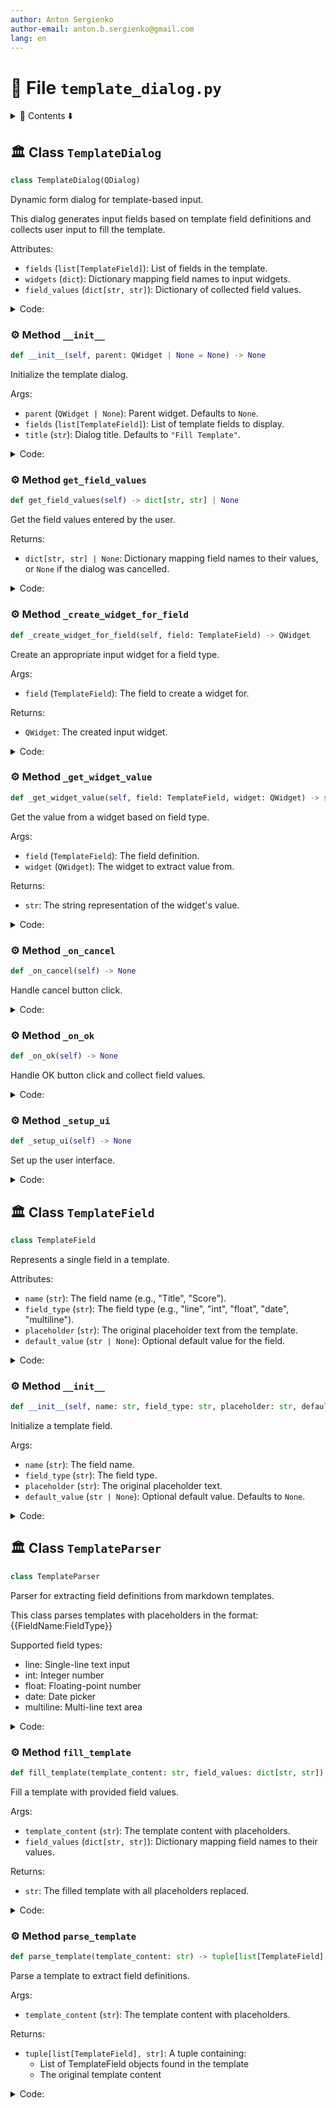```yaml
---
author: Anton Sergienko
author-email: anton.b.sergienko@gmail.com
lang: en
---
```


# 📄 File `template_dialog.py`

<details>
<summary>📖 Contents ⬇️</summary>

## Contents

- [🏛️ Class `TemplateDialog`](#%EF%B8%8F-class-templatedialog)
  - [⚙️ Method `__init__`](#%EF%B8%8F-method-__init__)
  - [⚙️ Method `get_field_values`](#%EF%B8%8F-method-get_field_values)
  - [⚙️ Method `_create_widget_for_field`](#%EF%B8%8F-method-_create_widget_for_field)
  - [⚙️ Method `_get_widget_value`](#%EF%B8%8F-method-_get_widget_value)
  - [⚙️ Method `_on_cancel`](#%EF%B8%8F-method-_on_cancel)
  - [⚙️ Method `_on_ok`](#%EF%B8%8F-method-_on_ok)
  - [⚙️ Method `_setup_ui`](#%EF%B8%8F-method-_setup_ui)
- [🏛️ Class `TemplateField`](#%EF%B8%8F-class-templatefield)
  - [⚙️ Method `__init__`](#%EF%B8%8F-method-__init__-1)
- [🏛️ Class `TemplateParser`](#%EF%B8%8F-class-templateparser)
  - [⚙️ Method `fill_template`](#%EF%B8%8F-method-fill_template)
  - [⚙️ Method `parse_template`](#%EF%B8%8F-method-parse_template)

</details>

## 🏛️ Class `TemplateDialog`

```python
class TemplateDialog(QDialog)
```

Dynamic form dialog for template-based input.

This dialog generates input fields based on template field definitions
and collects user input to fill the template.

Attributes:

- `fields` (`list[TemplateField]`): List of fields in the template.
- `widgets` (`dict`): Dictionary mapping field names to input widgets.
- `field_values` (`dict[str, str]`): Dictionary of collected field values.

<details>
<summary>Code:</summary>

```python
class TemplateDialog(QDialog):

    def __init__(
        self,
        parent: QWidget | None = None,
        *,
        fields: list[TemplateField],
        title: str = "Fill Template",
    ) -> None:
        """Initialize the template dialog.

        Args:

        - `parent` (`QWidget | None`): Parent widget. Defaults to `None`.
        - `fields` (`list[TemplateField]`): List of template fields to display.
        - `title` (`str`): Dialog title. Defaults to `"Fill Template"`.

        """
        super().__init__(parent)
        self.fields = fields
        self.widgets: dict[str, QWidget] = {}
        self.field_values: dict[str, str] = {}

        self.setWindowTitle(title)
        self.setModal(True)
        self.setMinimumSize(600, 400)

        self._setup_ui()

    def get_field_values(self) -> dict[str, str] | None:
        """Get the field values entered by the user.

        Returns:

        - `dict[str, str] | None`: Dictionary mapping field names to their values,
          or `None` if the dialog was cancelled.

        """
        if self.result() == QDialog.DialogCode.Accepted:
            return self.field_values
        return None

    def _create_widget_for_field(self, field: TemplateField) -> QWidget:
        """Create an appropriate input widget for a field type.

        Args:

        - `field` (`TemplateField`): The field to create a widget for.

        Returns:

        - `QWidget`: The created input widget.

        """
        if field.field_type == "line":
            widget = QLineEdit()
            if field.default_value:
                widget.setText(field.default_value)
            else:
                widget.setPlaceholderText(f"Enter {field.name.lower()}")
            return widget

        if field.field_type == "int":
            widget = QSpinBox()
            widget.setRange(0, 1000)
            widget.setSingleStep(1)
            if field.default_value:
                try:
                    widget.setValue(int(field.default_value))
                except ValueError:
                    widget.setValue(0)
            else:
                widget.setValue(0)
            return widget

        if field.field_type == "float":
            widget = QDoubleSpinBox()
            widget.setRange(0.0, 100.0)
            widget.setDecimals(1)
            widget.setSingleStep(0.5)
            if field.default_value:
                try:
                    widget.setValue(float(field.default_value))
                except ValueError:
                    widget.setValue(0.0)
            else:
                widget.setValue(0.0)
            return widget

        if field.field_type == "date":
            widget = QDateEdit()
            widget.setCalendarPopup(True)
            widget.setDisplayFormat("yyyy-MM-dd")
            if field.default_value:
                try:
                    # Try to parse the date string
                    date_obj = QDate.fromString(field.default_value, "yyyy-MM-dd")
                    if date_obj.isValid():
                        widget.setDate(date_obj)
                    else:
                        widget.setDate(QDate.currentDate())
                except Exception:
                    widget.setDate(QDate.currentDate())
            else:
                widget.setDate(QDate.currentDate())
            return widget

        if field.field_type == "multiline":
            widget = QPlainTextEdit()
            if field.default_value:
                widget.setPlainText(field.default_value)
            else:
                widget.setPlaceholderText(f"Enter {field.name.lower()}")
            widget.setMinimumHeight(100)
            return widget

        # Default to line edit for unknown types
        widget = QLineEdit()
        if field.default_value:
            widget.setText(field.default_value)
        else:
            widget.setPlaceholderText(f"Enter {field.name.lower()}")
        return widget

    def _get_widget_value(self, field: TemplateField, widget: QWidget) -> str:
        """Get the value from a widget based on field type.

        Args:

        - `field` (`TemplateField`): The field definition.
        - `widget` (`QWidget`): The widget to extract value from.

        Returns:

        - `str`: The string representation of the widget's value.

        """
        if field.field_type == "line":
            return widget.text() if isinstance(widget, QLineEdit) else ""

        if field.field_type == "int":
            return str(widget.value()) if isinstance(widget, QSpinBox) else "0"

        if field.field_type == "float":
            if isinstance(widget, QDoubleSpinBox):
                value = widget.value()
                # If the value is a whole number, return it without decimal part
                if value == int(value):
                    return str(int(value))
                return str(value)
            return "0.0"

        if field.field_type == "date":
            if isinstance(widget, QDateEdit):
                return widget.date().toString("yyyy-MM-dd")
            return ""

        if field.field_type == "multiline":
            return widget.toPlainText() if isinstance(widget, QPlainTextEdit) else ""

        # Default to line edit
        return widget.text() if isinstance(widget, QLineEdit) else ""

    def _on_cancel(self) -> None:
        """Handle cancel button click."""
        self.reject()

    def _on_ok(self) -> None:
        """Handle OK button click and collect field values."""
        self.field_values = {}

        for field in self.fields:
            widget = self.widgets.get(field.name)
            if widget:
                value = self._get_widget_value(field, widget)
                self.field_values[field.name] = value

        self.accept()

    def _setup_ui(self) -> None:
        """Set up the user interface."""
        main_layout = QVBoxLayout()

        # Add title label
        title_label = QLabel("Fill in the template fields:")
        title_label.setStyleSheet("font-weight: bold; font-size: 12pt;")
        main_layout.addWidget(title_label)

        # Create scroll area for form
        scroll_area = QScrollArea()
        scroll_area.setWidgetResizable(True)
        scroll_area.setHorizontalScrollBarPolicy(Qt.ScrollBarPolicy.ScrollBarAlwaysOff)

        # Create form widget
        form_widget = QWidget()
        form_layout = QFormLayout()
        form_layout.setFieldGrowthPolicy(QFormLayout.FieldGrowthPolicy.ExpandingFieldsGrow)

        # Create widgets for each field
        for field in self.fields:
            widget = self._create_widget_for_field(field)
            self.widgets[field.name] = widget

            # Create label with field name
            label = QLabel(f"{field.name}:")
            label.setMinimumWidth(150)

            form_layout.addRow(label, widget)

        form_widget.setLayout(form_layout)
        scroll_area.setWidget(form_widget)
        main_layout.addWidget(scroll_area)

        # Add buttons
        button_layout = QHBoxLayout()
        button_layout.addStretch()

        cancel_button = QPushButton("Cancel")
        cancel_button.clicked.connect(self._on_cancel)
        button_layout.addWidget(cancel_button)

        ok_button = QPushButton("OK")
        ok_button.setDefault(True)
        ok_button.clicked.connect(self._on_ok)
        ok_button.setStyleSheet("QPushButton { background-color: #4CAF50; color: white; }")
        button_layout.addWidget(ok_button)

        main_layout.addLayout(button_layout)

        self.setLayout(main_layout)
```

</details>

### ⚙️ Method `__init__`

```python
def __init__(self, parent: QWidget | None = None) -> None
```

Initialize the template dialog.

Args:

- `parent` (`QWidget | None`): Parent widget. Defaults to `None`.
- `fields` (`list[TemplateField]`): List of template fields to display.
- `title` (`str`): Dialog title. Defaults to `"Fill Template"`.

<details>
<summary>Code:</summary>

```python
def __init__(
        self,
        parent: QWidget | None = None,
        *,
        fields: list[TemplateField],
        title: str = "Fill Template",
    ) -> None:
        super().__init__(parent)
        self.fields = fields
        self.widgets: dict[str, QWidget] = {}
        self.field_values: dict[str, str] = {}

        self.setWindowTitle(title)
        self.setModal(True)
        self.setMinimumSize(600, 400)

        self._setup_ui()
```

</details>

### ⚙️ Method `get_field_values`

```python
def get_field_values(self) -> dict[str, str] | None
```

Get the field values entered by the user.

Returns:

- `dict[str, str] | None`: Dictionary mapping field names to their values,
  or `None` if the dialog was cancelled.

<details>
<summary>Code:</summary>

```python
def get_field_values(self) -> dict[str, str] | None:
        if self.result() == QDialog.DialogCode.Accepted:
            return self.field_values
        return None
```

</details>

### ⚙️ Method `_create_widget_for_field`

```python
def _create_widget_for_field(self, field: TemplateField) -> QWidget
```

Create an appropriate input widget for a field type.

Args:

- `field` (`TemplateField`): The field to create a widget for.

Returns:

- `QWidget`: The created input widget.

<details>
<summary>Code:</summary>

```python
def _create_widget_for_field(self, field: TemplateField) -> QWidget:
        if field.field_type == "line":
            widget = QLineEdit()
            if field.default_value:
                widget.setText(field.default_value)
            else:
                widget.setPlaceholderText(f"Enter {field.name.lower()}")
            return widget

        if field.field_type == "int":
            widget = QSpinBox()
            widget.setRange(0, 1000)
            widget.setSingleStep(1)
            if field.default_value:
                try:
                    widget.setValue(int(field.default_value))
                except ValueError:
                    widget.setValue(0)
            else:
                widget.setValue(0)
            return widget

        if field.field_type == "float":
            widget = QDoubleSpinBox()
            widget.setRange(0.0, 100.0)
            widget.setDecimals(1)
            widget.setSingleStep(0.5)
            if field.default_value:
                try:
                    widget.setValue(float(field.default_value))
                except ValueError:
                    widget.setValue(0.0)
            else:
                widget.setValue(0.0)
            return widget

        if field.field_type == "date":
            widget = QDateEdit()
            widget.setCalendarPopup(True)
            widget.setDisplayFormat("yyyy-MM-dd")
            if field.default_value:
                try:
                    # Try to parse the date string
                    date_obj = QDate.fromString(field.default_value, "yyyy-MM-dd")
                    if date_obj.isValid():
                        widget.setDate(date_obj)
                    else:
                        widget.setDate(QDate.currentDate())
                except Exception:
                    widget.setDate(QDate.currentDate())
            else:
                widget.setDate(QDate.currentDate())
            return widget

        if field.field_type == "multiline":
            widget = QPlainTextEdit()
            if field.default_value:
                widget.setPlainText(field.default_value)
            else:
                widget.setPlaceholderText(f"Enter {field.name.lower()}")
            widget.setMinimumHeight(100)
            return widget

        # Default to line edit for unknown types
        widget = QLineEdit()
        if field.default_value:
            widget.setText(field.default_value)
        else:
            widget.setPlaceholderText(f"Enter {field.name.lower()}")
        return widget
```

</details>

### ⚙️ Method `_get_widget_value`

```python
def _get_widget_value(self, field: TemplateField, widget: QWidget) -> str
```

Get the value from a widget based on field type.

Args:

- `field` (`TemplateField`): The field definition.
- `widget` (`QWidget`): The widget to extract value from.

Returns:

- `str`: The string representation of the widget's value.

<details>
<summary>Code:</summary>

```python
def _get_widget_value(self, field: TemplateField, widget: QWidget) -> str:
        if field.field_type == "line":
            return widget.text() if isinstance(widget, QLineEdit) else ""

        if field.field_type == "int":
            return str(widget.value()) if isinstance(widget, QSpinBox) else "0"

        if field.field_type == "float":
            if isinstance(widget, QDoubleSpinBox):
                value = widget.value()
                # If the value is a whole number, return it without decimal part
                if value == int(value):
                    return str(int(value))
                return str(value)
            return "0.0"

        if field.field_type == "date":
            if isinstance(widget, QDateEdit):
                return widget.date().toString("yyyy-MM-dd")
            return ""

        if field.field_type == "multiline":
            return widget.toPlainText() if isinstance(widget, QPlainTextEdit) else ""

        # Default to line edit
        return widget.text() if isinstance(widget, QLineEdit) else ""
```

</details>

### ⚙️ Method `_on_cancel`

```python
def _on_cancel(self) -> None
```

Handle cancel button click.

<details>
<summary>Code:</summary>

```python
def _on_cancel(self) -> None:
        self.reject()
```

</details>

### ⚙️ Method `_on_ok`

```python
def _on_ok(self) -> None
```

Handle OK button click and collect field values.

<details>
<summary>Code:</summary>

```python
def _on_ok(self) -> None:
        self.field_values = {}

        for field in self.fields:
            widget = self.widgets.get(field.name)
            if widget:
                value = self._get_widget_value(field, widget)
                self.field_values[field.name] = value

        self.accept()
```

</details>

### ⚙️ Method `_setup_ui`

```python
def _setup_ui(self) -> None
```

Set up the user interface.

<details>
<summary>Code:</summary>

```python
def _setup_ui(self) -> None:
        main_layout = QVBoxLayout()

        # Add title label
        title_label = QLabel("Fill in the template fields:")
        title_label.setStyleSheet("font-weight: bold; font-size: 12pt;")
        main_layout.addWidget(title_label)

        # Create scroll area for form
        scroll_area = QScrollArea()
        scroll_area.setWidgetResizable(True)
        scroll_area.setHorizontalScrollBarPolicy(Qt.ScrollBarPolicy.ScrollBarAlwaysOff)

        # Create form widget
        form_widget = QWidget()
        form_layout = QFormLayout()
        form_layout.setFieldGrowthPolicy(QFormLayout.FieldGrowthPolicy.ExpandingFieldsGrow)

        # Create widgets for each field
        for field in self.fields:
            widget = self._create_widget_for_field(field)
            self.widgets[field.name] = widget

            # Create label with field name
            label = QLabel(f"{field.name}:")
            label.setMinimumWidth(150)

            form_layout.addRow(label, widget)

        form_widget.setLayout(form_layout)
        scroll_area.setWidget(form_widget)
        main_layout.addWidget(scroll_area)

        # Add buttons
        button_layout = QHBoxLayout()
        button_layout.addStretch()

        cancel_button = QPushButton("Cancel")
        cancel_button.clicked.connect(self._on_cancel)
        button_layout.addWidget(cancel_button)

        ok_button = QPushButton("OK")
        ok_button.setDefault(True)
        ok_button.clicked.connect(self._on_ok)
        ok_button.setStyleSheet("QPushButton { background-color: #4CAF50; color: white; }")
        button_layout.addWidget(ok_button)

        main_layout.addLayout(button_layout)

        self.setLayout(main_layout)
```

</details>

## 🏛️ Class `TemplateField`

```python
class TemplateField
```

Represents a single field in a template.

Attributes:

- `name` (`str`): The field name (e.g., "Title", "Score").
- `field_type` (`str`): The field type (e.g., "line", "int", "float", "date", "multiline").
- `placeholder` (`str`): The original placeholder text from the template.
- `default_value` (`str | None`): Optional default value for the field.

<details>
<summary>Code:</summary>

```python
class TemplateField:

    def __init__(self, name: str, field_type: str, placeholder: str, default_value: str | None = None) -> None:
        """Initialize a template field.

        Args:

        - `name` (`str`): The field name.
        - `field_type` (`str`): The field type.
        - `placeholder` (`str`): The original placeholder text.
        - `default_value` (`str | None`): Optional default value. Defaults to `None`.

        """
        self.name = name
        self.field_type = field_type
        self.placeholder = placeholder
        self.default_value = default_value
```

</details>

### ⚙️ Method `__init__`

```python
def __init__(self, name: str, field_type: str, placeholder: str, default_value: str | None = None) -> None
```

Initialize a template field.

Args:

- `name` (`str`): The field name.
- `field_type` (`str`): The field type.
- `placeholder` (`str`): The original placeholder text.
- `default_value` (`str | None`): Optional default value. Defaults to `None`.

<details>
<summary>Code:</summary>

```python
def __init__(self, name: str, field_type: str, placeholder: str, default_value: str | None = None) -> None:
        self.name = name
        self.field_type = field_type
        self.placeholder = placeholder
        self.default_value = default_value
```

</details>

## 🏛️ Class `TemplateParser`

```python
class TemplateParser
```

Parser for extracting field definitions from markdown templates.

This class parses templates with placeholders in the format:
{{FieldName:FieldType}}

Supported field types:

- line: Single-line text input
- int: Integer number
- float: Floating-point number
- date: Date picker
- multiline: Multi-line text area

<details>
<summary>Code:</summary>

```python
class TemplateParser:

    @staticmethod
    def fill_template(template_content: str, field_values: dict[str, str]) -> str:
        """Fill a template with provided field values.

        Args:

        - `template_content` (`str`): The template content with placeholders.
        - `field_values` (`dict[str, str]`): Dictionary mapping field names to their values.

        Returns:

        - `str`: The filled template with all placeholders replaced.

        """
        result = template_content

        for field_name, value in field_values.items():
            # Match both the exact pattern and case variations
            pattern = r"\{\{" + re.escape(field_name) + r":[^}]+\}\}"
            result = re.sub(pattern, value, result)

        return result

    @staticmethod
    def parse_template(template_content: str) -> tuple[list[TemplateField], str]:
        """Parse a template to extract field definitions.

        Args:

        - `template_content` (`str`): The template content with placeholders.

        Returns:

        - `tuple[list[TemplateField], str]`: A tuple containing:
          - List of TemplateField objects found in the template
          - The original template content

        """
        # Pattern to match {{FieldName:FieldType}} or {{FieldName:FieldType:DefaultValue}}
        pattern = r"\{\{([^:{}]+):([^:{}]+)(?::([^{}]+))?\}\}"
        matches = re.findall(pattern, template_content)

        fields = []
        seen_names = set()

        for match in matches:
            field_type_index = 1
            default_value_index = 2

            name = match[0].strip()
            field_type = match[field_type_index].strip().lower()
            default_value = (
                match[default_value_index].strip()
                if len(match) > default_value_index and match[default_value_index]
                else None
            )

            # Skip duplicate fields
            if name in seen_names:
                continue

            seen_names.add(name)
            placeholder = f"{{{{{name}:{field_type}}}}}"
            fields.append(TemplateField(name, field_type, placeholder, default_value))

        return fields, template_content
```

</details>

### ⚙️ Method `fill_template`

```python
def fill_template(template_content: str, field_values: dict[str, str]) -> str
```

Fill a template with provided field values.

Args:

- `template_content` (`str`): The template content with placeholders.
- `field_values` (`dict[str, str]`): Dictionary mapping field names to their values.

Returns:

- `str`: The filled template with all placeholders replaced.

<details>
<summary>Code:</summary>

```python
def fill_template(template_content: str, field_values: dict[str, str]) -> str:
        result = template_content

        for field_name, value in field_values.items():
            # Match both the exact pattern and case variations
            pattern = r"\{\{" + re.escape(field_name) + r":[^}]+\}\}"
            result = re.sub(pattern, value, result)

        return result
```

</details>

### ⚙️ Method `parse_template`

```python
def parse_template(template_content: str) -> tuple[list[TemplateField], str]
```

Parse a template to extract field definitions.

Args:

- `template_content` (`str`): The template content with placeholders.

Returns:

- `tuple[list[TemplateField], str]`: A tuple containing:
  - List of TemplateField objects found in the template
  - The original template content

<details>
<summary>Code:</summary>

```python
def parse_template(template_content: str) -> tuple[list[TemplateField], str]:
        # Pattern to match {{FieldName:FieldType}} or {{FieldName:FieldType:DefaultValue}}
        pattern = r"\{\{([^:{}]+):([^:{}]+)(?::([^{}]+))?\}\}"
        matches = re.findall(pattern, template_content)

        fields = []
        seen_names = set()

        for match in matches:
            field_type_index = 1
            default_value_index = 2

            name = match[0].strip()
            field_type = match[field_type_index].strip().lower()
            default_value = (
                match[default_value_index].strip()
                if len(match) > default_value_index and match[default_value_index]
                else None
            )

            # Skip duplicate fields
            if name in seen_names:
                continue

            seen_names.add(name)
            placeholder = f"{{{{{name}:{field_type}}}}}"
            fields.append(TemplateField(name, field_type, placeholder, default_value))

        return fields, template_content
```

</details>
